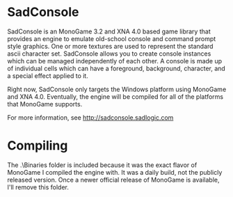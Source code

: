 SadConsole
==========

SadConsole is an MonoGame 3.2 and XNA 4.0 based game library that provides an engine to emulate old-school console and command prompt style graphics. One or more textures are used to represent the standard ascii character set. SadConsole allows you to create console instances which can be managed independently of each other. A console is made up of individual cells which can have a foreground, background, character, and a special effect applied to it. 

Right now, SadConsole only targets the Windows platform using MonoGame and XNA 4.0. Eventually, the engine will be compiled for all of the platforms that MonoGame supports. 

For more information, see http://sadconsole.sadlogic.com

Compiling
=========

The .\Binaries folder is included because it was the exact flavor of MonoGame I compiled the engine with. It was a daily build, not the publicly released version. Once a newer official release of MonoGame is available, I'll remove this folder.